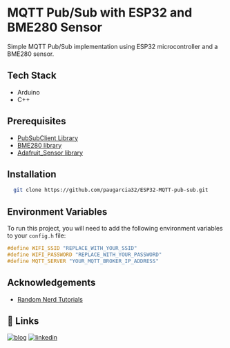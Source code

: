 
# MQTT Pub/Sub with ESP32 and BME280 Sensor

Simple MQTT Pub/Sub implementation using ESP32 microcontroller and a BME280 sensor.


## Tech Stack

- Arduino
- C++



## Prerequisites

- [PubSubClient Library](https://github.com/knolleary/pubsubclient)
- [BME280 library](https://github.com/adafruit/Adafruit_BME280_Library)
- [Adafruit_Sensor library](https://github.com/adafruit/Adafruit_Sensor)

## Installation


```bash
  git clone https://github.com/paugarcia32/ESP32-MQTT-pub-sub.git
```
    
    
## Environment Variables

To run this project, you will need to add the following environment variables to your `config.h` file:

```h
#define WIFI_SSID "REPLACE_WITH_YOUR_SSID"
#define WIFI_PASSWORD "REPLACE_WITH_YOUR_PASSWORD"
#define MQTT_SERVER "YOUR_MQTT_BROKER_IP_ADDRESS"

```
## Acknowledgements

 - [Random Nerd Tutorials](https://randomnerdtutorials.com/esp32-mqtt-publish-subscribe-arduino-ide/)

## 🔗 Links
[![blog](https://img.shields.io/badge/my_portfolio-000?style=for-the-badge&logo=ko-fi&logoColor=white)](https://www.itodyssey.dev/)
[![linkedin](https://img.shields.io/badge/linkedin-0A66C2?style=for-the-badge&logo=linkedin&logoColor=white)](https://www.linkedin.com/in/pau-garcia-513817287/)

